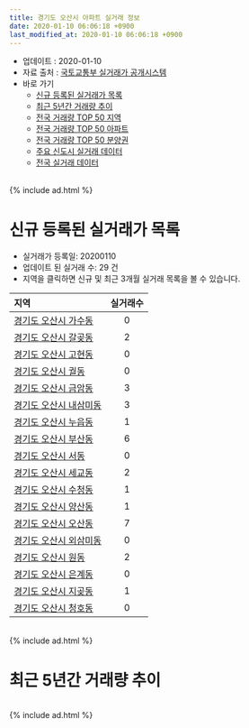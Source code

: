 ```yaml
---
title: 경기도 오산시 아파트 실거래 정보
date: 2020-01-10 06:06:18 +0900
last_modified_at: 2020-01-10 06:06:18 +0900
---
```


* 업데이트 : 2020-01-10
* 자료 출처 : [국토교통부 실거래가 공개시스템](http://rt.molit.go.kr)
* 바로 가기
    * [신규 등록된 실거래가 목록](#신규-등록된-실거래가-목록)
    * [최근 5년간 거래량 추이](#최근-5년간-거래량-추이)
    * [전국 거래량 TOP 50 지역](https://inasie.github.io/apt-trade-info/최근-3개월-전국에서-가장-거래가-많이-발생한-지역)
    * [전국 거래량 TOP 50 아파트](https://inasie.github.io/apt-trade-info/최근-3개월-전국에서-가장-거래가-많이-발생한-아파트)
    * [전국 거래량 TOP 50 분양권](https://inasie.github.io/apt-trade-info/최근-3개월-전국에서-가장-거래가-많이-발생한-분양권)
    * [주요 신도시 실거래 데이터](https://inasie.github.io/apt-trade-info/주요-신도시)
    * [전국 실거래 데이터](https://inasie.github.io/apt-trade-info/전국)

<br>
{% include ad.html %}
<br>

# 신규 등록된 실거래가 목록
* 실거래가 등록일: 20200110
* 업데이트 된 실거래 수: 29 건
* 지역을 클릭하면 신규 및 최근 3개월 실거래 목록을 볼 수 있습니다.


|지역|실거래수|
|:---|:---:|
|[경기도 오산시 가수동](https://inasie.github.io/apt-trade-info/경기도-오산시-가수동)|0|
|[경기도 오산시 갈곶동](https://inasie.github.io/apt-trade-info/경기도-오산시-갈곶동)|2|
|[경기도 오산시 고현동](https://inasie.github.io/apt-trade-info/경기도-오산시-고현동)|0|
|[경기도 오산시 궐동](https://inasie.github.io/apt-trade-info/경기도-오산시-궐동)|0|
|[경기도 오산시 금암동](https://inasie.github.io/apt-trade-info/경기도-오산시-금암동)|3|
|[경기도 오산시 내삼미동](https://inasie.github.io/apt-trade-info/경기도-오산시-내삼미동)|3|
|[경기도 오산시 누읍동](https://inasie.github.io/apt-trade-info/경기도-오산시-누읍동)|1|
|[경기도 오산시 부산동](https://inasie.github.io/apt-trade-info/경기도-오산시-부산동)|6|
|[경기도 오산시 서동](https://inasie.github.io/apt-trade-info/경기도-오산시-서동)|0|
|[경기도 오산시 세교동](https://inasie.github.io/apt-trade-info/경기도-오산시-세교동)|2|
|[경기도 오산시 수청동](https://inasie.github.io/apt-trade-info/경기도-오산시-수청동)|1|
|[경기도 오산시 양산동](https://inasie.github.io/apt-trade-info/경기도-오산시-양산동)|1|
|[경기도 오산시 오산동](https://inasie.github.io/apt-trade-info/경기도-오산시-오산동)|7|
|[경기도 오산시 외삼미동](https://inasie.github.io/apt-trade-info/경기도-오산시-외삼미동)|0|
|[경기도 오산시 원동](https://inasie.github.io/apt-trade-info/경기도-오산시-원동)|2|
|[경기도 오산시 은계동](https://inasie.github.io/apt-trade-info/경기도-오산시-은계동)|0|
|[경기도 오산시 지곶동](https://inasie.github.io/apt-trade-info/경기도-오산시-지곶동)|1|
|[경기도 오산시 청호동](https://inasie.github.io/apt-trade-info/경기도-오산시-청호동)|0|


<br>
{% include ad.html %}
<br>

# 최근 5년간 거래량 추이


<div style="width:100%;">
    <canvas id="deal_progress" height="200"></canvas>
</div>

<script>
new Chart(document.getElementById("deal_progress"), {
    type: 'line',
    data: {
        labels: ['201501','201502','201503','201504','201505','201506','201507','201508','201509','201510','201511','201512','201601','201602','201603','201604','201605','201606','201607','201608','201609','201610','201611','201612','201701','201702','201703','201704','201705','201706','201707','201708','201709','201710','201711','201712','201801','201802','201803','201804','201805','201806','201807','201808','201809','201810','201811','201812','201901','201902','201903','201904','201905','201906','201907','201908','201909','201910','201911','201912','202001'],
        datasets: [{
            label: '매매',
            pointRadius: 1,
            data: [305, 256, 412, 370, 343, 296, 277, 274, 262, 291, 259, 221, 176, 181, 285, 265, 253, 259, 249, 301, 291, 331, 210, 203, 141, 165, 250, 199, 208, 271, 204, 169, 162, 136, 146, 136, 242, 203, 277, 184, 213, 272, 421, 324, 336, 335, 255, 177, 207, 199, 284, 252, 243, 324, 326, 283, 339, 369, 331, 265, 28],
            borderColor: "rgba(255, 201, 14, 1)",
            backgroundColor: "rgba(255, 201, 14, 0.5)",
            fill: false,
            lineTension: 0
        },{
            label: '전월세',
            pointRadius: 1,
            data: [255, 233, 271, 257, 237, 242, 249, 221, 229, 234, 277, 307, 248, 268, 232, 160, 139, 220, 210, 136, 176, 183, 148, 171, 168, 188, 182, 159, 178, 138, 181, 226, 243, 195, 246, 262, 288, 251, 279, 260, 252, 252, 223, 241, 209, 198, 183, 181, 242, 200, 229, 164, 367, 197, 246, 363, 574, 320, 393, 206, 17],
            borderColor: "rgba(0, 141, 185, 1)",
            backgroundColor: "rgba(0, 141, 185, 0.5)",
            fill: false,
            lineTension: 0
        }
        ]
    },
    options: {
        responsive: true,
        title: {
            display: false
        },
        tooltips: {
            mode: 'index',
            intersect: false
        },
        hover: {
            mode: 'nearest',
            intersect: true
        },
        scales: {
            xAxes: [{
                display: true,
                scaleLabel: {
                    display: true,
                    labelString: '년/월'
                }
            }],
            yAxes: [{
                display: true,
                ticks: {
                    suggestedMin: 0,
                },
                scaleLabel: {
                    display: true,
                    labelString: '실거래 수'
                }
            }]
        }
    }
});

</script>


<br>
{% include ad.html %}
<br>

